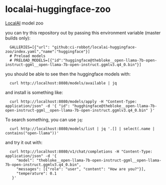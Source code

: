 # localai-huggingface-zoo

[LocalAI](https://github.com/go-skynet/LocalAI) model zoo

you can try this repository out by passing this environment variable (master builds only):
```
  GALLERIES=[{"url": "github:ci-robbot/localai-huggingface-zoo/index.yaml","name":"huggingface"}]
  # Preload models
  # PRELOAD_MODELS=[{"id":"huggingface@thebloke__open-llama-7b-open-instruct-ggml__open-llama-7b-open-instruct.ggmlv3.q4_0.bin"}]
```

you should be able to see then the huggingface models with:
```
  curl http://localhost:8080/models/available | jq
```

and install is something like:
```
  curl http://localhost:8080/models/apply -H "Content-Type: application/json" -d '{ "id": "hugghingface@thebloke__open-llama-7b-open-instruct-ggml__open-llama-7b-open-instruct.ggmlv3.q4_0.bin" }'
```

To search something, you can use `jq`:
```
  curl http://localhost:8080/models/list | jq '.[] | select(.name | contains("open-llama"))'
```

and try it out with:
```
  curl http://localhost:8080/v1/chat/completions -H "Content-Type: application/json" -d '{                                                                                                         
     "model": "thebloke__open-llama-7b-open-instruct-ggml__open-llama-7b-open-instruct.ggmlv3.q4_0.bin",
     "messages": [{"role": "user", "content": "How are you?"}],
     "temperature": 0.1
   }'
```
